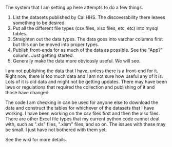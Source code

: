 
The system that I am setting up here attempts to do a few things.

1. List the datasets published by Cal HHS. The discoverability there leaves something to be desired.
2. Put all the different file types (csv files, xlsx files, etc, etc) into mysql tables.
3. Straighten out the data types. The data goes into varchar columns first but this can be moved into proper types.
4. Publish front-ends for as much of the data as possible. See the "App?" column. Just getting started.
5. Generally make the data more obviously useful. We will see.

I am not publishing the data that I have, unless there is a front-end for it. Right now, there is too much data
and I am not sure how useful any of it is. Lots of it is old data and might not be getting updates. There may
have been laws or regulations that required the collection and publishing of it and those have changed.
 
The code I am checking in can be used for anyone else to download the data and construct the tables for
whichever of the datasets that I have working. I have been working on the csv files first and then the xlsx
files. There are other Excel file types that my current python code cannot deal with, such as ".xls" files,
".xlsm" files, and so on. The issues with these may be small. I just have not bothered with them yet.

See the wiki for more details.
